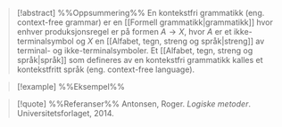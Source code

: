 
> [!abstract] %%Oppsummering%%
> En kontekstfri grammatikk (eng. context-free grammar) er en [[Formell grammatikk|grammatikk]] hvor enhver produksjonsregel er på formen $A\to X$, hvor $A$ er et ikke-terminalsymbol og $X$ en [[Alfabet, tegn, streng og språk|streng]] av terminal- og ikke-terminalsymboler. Et [[Alfabet, tegn, streng og språk|språk]] som defineres av en kontekstfri grammatikk kalles et kontekstfritt språk (eng. context-free language).

> [!example] %%Eksempel%%
> 

> [!quote] %%Referanser%%
>Antonsen, Roger. *Logiske metoder*. Universitetsforlaget, 2014.